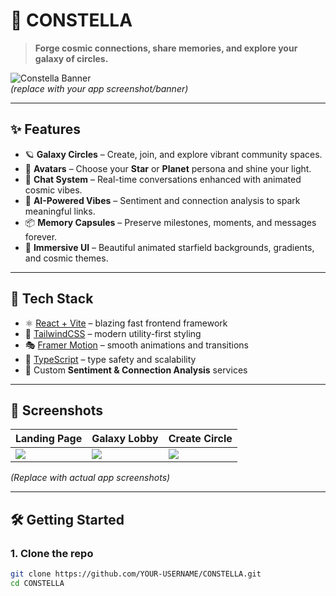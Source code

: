 
# 🌌 CONSTELLA  

> **Forge cosmic connections, share memories, and explore your galaxy of circles.**  

![Constella Banner](https://via.placeholder.com/1000x250.png?text=CONSTELLA)  
*(replace with your app screenshot/banner)*

---

## ✨ Features

- 🪐 **Galaxy Circles** – Create, join, and explore vibrant community spaces.  
- 🌟 **Avatars** – Choose your **Star** or **Planet** persona and shine your light.  
- 💬 **Chat System** – Real-time conversations enhanced with animated cosmic vibes.  
- 🧠 **AI-Powered Vibes** – Sentiment and connection analysis to spark meaningful links.  
- 📦 **Memory Capsules** – Preserve milestones, moments, and messages forever.  
- 🎇 **Immersive UI** – Beautiful animated starfield backgrounds, gradients, and cosmic themes.  

---

## 🚀 Tech Stack

- ⚛️ [React + Vite](https://vitejs.dev/) – blazing fast frontend framework  
- 🎨 [TailwindCSS](https://tailwindcss.com/) – modern utility-first styling  
- 🎭 [Framer Motion](https://www.framer.com/motion/) – smooth animations and transitions  
- 🔮 [TypeScript](https://www.typescriptlang.org/) – type safety and scalability  
- 🤖 Custom **Sentiment & Connection Analysis** services  

---

## 📸 Screenshots

| Landing Page | Galaxy Lobby | Create Circle |
|--------------|--------------|---------------|
| ![](https://via.placeholder.com/300x200.png?text=Landing) | ![](https://via.placeholder.com/300x200.png?text=Lobby) | ![](https://via.placeholder.com/300x200.png?text=Create+Circle) |

*(Replace with actual app screenshots)*

---

## 🛠️ Getting Started

### 1. Clone the repo
```bash
git clone https://github.com/YOUR-USERNAME/CONSTELLA.git
cd CONSTELLA

